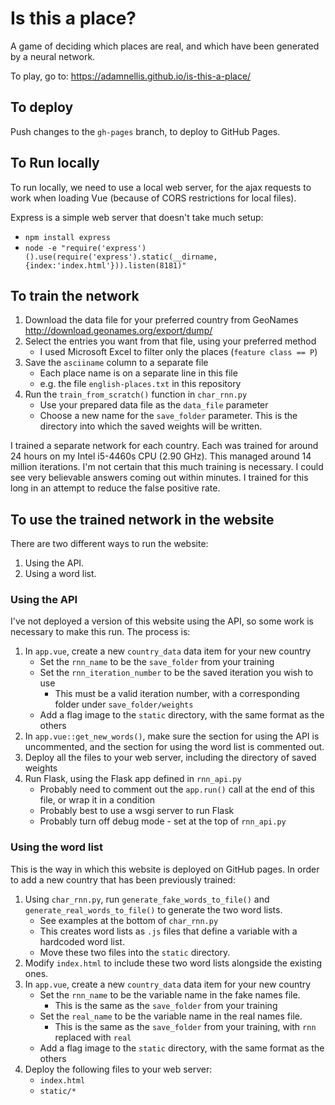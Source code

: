 
# Is this a place?

A game of deciding which places are real, and which have been generated by a neural network.

To play, go to: https://adamnellis.github.io/is-this-a-place/


## To deploy

Push changes to the `gh-pages` branch, to deploy to GitHub Pages.


## To Run locally

To run locally, we need to use a local web server, for the ajax requests to work when loading Vue
(because of CORS restrictions for local files).

Express is a simple web server that doesn't take much setup:

* `npm install express`
* `node -e "require('express')().use(require('express').static(__dirname, {index:'index.html'})).listen(8181)"`


## To train the network

1. Download the data file for your preferred country from GeoNames http://download.geonames.org/export/dump/
2. Select the entries you want from that file, using your preferred method
    * I used Microsoft Excel to filter only the places (`feature class == P`)
3. Save the `asciiname` column to a separate file
    * Each place name is on a separate line in this file
    * e.g. the file `english-places.txt` in this repository
4. Run the `train_from_scratch()` function in `char_rnn.py`
    * Use your prepared data file as the `data_file` parameter
    * Choose a new name for the `save_folder` parameter. This is the directory into which the saved weights will be written.

I trained a separate network for each country. 
Each was trained for around 24 hours on my Intel i5-4460s CPU (2.90 GHz).
This managed around 14 million iterations. 
I'm not certain that this much training is necessary.
I could see very believable answers coming out within minutes.
I trained for this long in an attempt to reduce the false positive rate. 


## To use the trained network in the website

There are two different ways to run the website:

1. Using the API.
2. Using a word list.

### Using the API

I've not deployed a version of this website using the API, so some work is necessary to make this run.
The process is:

1. In `app.vue`, create a new `country_data` data item for your new country
    * Set the `rnn_name` to be the `save_folder` from your training
    * Set the `rnn_iteration_number` to be the saved iteration you wish to use
        * This must be a valid iteration number, with a corresponding folder under `save_folder/weights`
    * Add a flag image to the `static` directory, with the same format as the others
2. In `app.vue::get_new_words()`, make sure the section for using the API is uncommented, and the section for using the word list is commented out.
3. Deploy all the files to your web server, including the directory of saved weights
4. Run Flask, using the Flask app defined in `rnn_api.py`
    * Probably need to comment out the `app.run()` call at the end of this file, or wrap it in a condition
    * Probably best to use a wsgi server to run Flask
   * Probably turn off debug mode - set at the top of `rnn_api.py`

### Using the word list

This is the way in which this website is deployed on GitHub pages.
In order to add a new country that has been previously trained:

1. Using `char_rnn.py`, run `generate_fake_words_to_file()` and `generate_real_words_to_file()` to generate the two word lists.
    * See examples at the bottom of `char_rnn.py`
    * This creates word lists as `.js` files that define a variable with a hardcoded word list.
    * Move these two files into the `static` directory.
2. Modify `index.html` to include these two word lists alongside the existing ones.
3. In `app.vue`, create a new `country_data` data item for your new country
    * Set the `rnn_name` to be the variable name in the fake names file. 
        * This is the same as the `save_folder` from your training
    * Set the `real_name` to be the variable name in the real names file.
        * This is the same as the `save_folder` from your training, with `rnn` replaced with `real`
    * Add a flag image to the `static` directory, with the same format as the others
 4. Deploy the following files to your web server:
    * `index.html`
    * `static/*`
